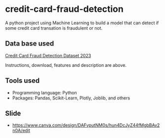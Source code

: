 # credit-card-fraud-detection
A python project using Machine Learning to build a model that can detect if some credit card transation is fraudulent or not.

## Data base used

[Credit Card Fraud Detection Dataset 2023](https://www.kaggle.com/datasets/nelgiriyewithana/credit-card-fraud-detection-dataset-2023)

Instructions, download, features and description are above.

## Tools used

- Programming language: Python
- Packages: Pandas, Scikit-Learn, Plotly, Joblib, and others

## Slide
- https://www.canva.com/design/DAFvputNM0s/hun4DcJyZ44fMgbBAv2n0A/edit
